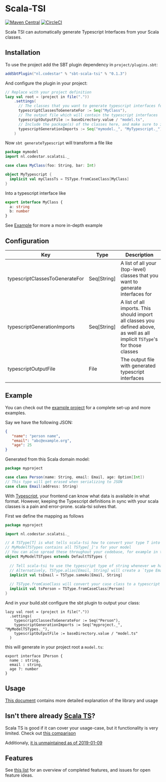 # Scala-TSI

[![Maven Central](https://img.shields.io/maven-central/v/nl.codestar/scala-tsi_2.12.svg)](https://mvnrepository.com/artifact/nl.codestar/scala-tsi)
[![CircleCI](https://img.shields.io/circleci/project/github/code-star/scala-tsi/master.svg)](https://circleci.com/gh/code-star/scala-tsi/)

Scala TSI can automatically generate Typescript Interfaces from your Scala classes.

## Installation

To use the project add the SBT plugin dependency in `project/plugins.sbt`:

```scala
addSbtPlugin("nl.codestar" % "sbt-scala-tsi" % "0.1.3")
```

And configure the plugin in your project:
```scala
// Replace with your project definition
lazy val root = (project in file("."))
    .settings(
      // The classes that you want to generate typescript interfaces for
      typescriptClassesToGenerateFor := Seq("MyClass"),
      // The output file which will contain the typescript interfaces
      typescriptOutputFile := baseDirectory.value / "model.ts",
      // Include the package(s) of the classes here, and make sure to import your typescript conversions
      typescriptGenerationImports := Seq("mymodel._", "MyTypescript._")
    )
```

Now `sbt generateTypescript` will transform a file like
```scala
package mymodel
import nl.codestar.scalatsi._

case class MyClass(foo: String, bar: Int)

object MyTypescript {
  implicit val myClassTs = TSType.fromCaseClass[MyClass]
}
```

Into a typescript interface like
```typescript
export interface MyClass {
  a: string
  b: number
}
```

See [Example](#Example) for more a more in-depth example

## Configuration

| Key | Type | Description |
| --- | ---- | ----------- |
| typescriptClassesToGenerateFor | Seq[String] | A list of all your (top-level) classes that you want to generate interfaces for |
| typescriptGenerationImports | Seq[String] | A list of all imports. This should import all classes you defined above, as well as all implicit `TSType`'s for those classes |
| typescriptOutputFile | File | The output file with generated typescript interfaces

## Example

You can check out the [example project](example/) for a complete set-up and more examples.

Say we have the following JSON:
```json
{
   "name": "person name",
   "email": "abc@example.org",
   "age": 25
}
```

Generated from this Scala domain model:
```scala
package myproject

case class Person(name: String, email: Email, age: Option[Int])
// This type will get erased when serializing to JSON
case class Email(address: String)
```

With [Typescript](https://www.typescriptlang.org/), your frontend can know what data is available in what format.
However, keeping the Typescript definitions in sync with your scala classes is a pain and error-prone. scala-tsi solves that.


First we define the mapping as follows
```scala
package myproject

import nl.codestar.scalatsi._

// A TSType[T] is what tells scala-tsi how to convert your type T into typescript
// MyModelTSTypes contains all TSType[_]'s for your model
// You can also spread these throughout your codebase, for example in the same place where your JSON (de)serializers
object MyModelTSTypes extends DefaultTSTypes {
 
  // Tell scala-tsi to use the typescript type of string whenever we have an Email type
  // Alternatively, TSType.alias[Email, String] will create a `type Email = string` entry in the typescript file
  implicit val tsEmail = TSType.sameAs[Email, String]
  
  // TSType.fromCaseClass will convert your case class to a typescript definition
  implicit val tsPerson = TSType.fromCaseClass[Person]
}
```

And in your build.sbt configure the sbt plugin to output your class:
```
lazy val root = (project in file("."))
  .settings(
    typescriptClassesToGenerateFor := Seq("Person"),
    typescriptGenerationImports := Seq("myproject._", "MyModelTSTypes._"),
    typescriptOutputFile := baseDirectory.value / "model.ts"
  )
```

this will generate in your project root a `model.ts`:
```
export interface IPerson {
  name : string,
  email : string,
  age ?: number
}
```

## Usage

[This document](doc/workings.md) contains more detailed explanation of the library and usage

## Isn't there already [Scala TS](https://github.com/miloszpp/scala-ts)?

Scala TS is good if it can cover your usage-case, but it functionality is very limited.
Check out [this comparison](doc/scala-ts.md) 

Additionaly, [it is unmaintained as of 2019-01-09](https://github.com/scala-ts/scala-ts/commit/64d26c8ac0729c8ef3664205d5360f6040efb3bc)

## Features

See [this list](https://github.com/code-star/scala-ts-interfaces/issues/1) for an overview of completed features, and issues for open feature ideas.
